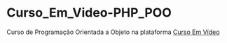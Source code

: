 # Curso_Em_Video-PHP_POO
 Curso de Programação Orientada a Objeto na plataforma <a href="https://www.cursoemvideo.com/">Curso Em Vídeo</a>
